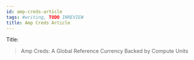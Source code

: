 ```yaml
---
id: amp-creds-article
tags: #writing, TODO INREVIEW
title: Amp Creds Article
---
```


Title:

> Amp Creds: A Global Reference Currency Backed by Compute Units